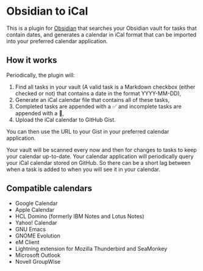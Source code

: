 # Obsidian to iCal

This is a plugin for [Obsidian](https://obsidian.md) that searches your Obsidian vault for tasks that contain dates, and generates a calendar in iCal format that can be imported into your preferred calendar application.

## How it works

Periodically, the plugin will:

1. Find all tasks in your vault (A valid task is a Markdown checkbox (either checked or not) that contains a date in the format YYYY-MM-DD),
2. Generate an iCal calendar file that contains all of these tasks,
3. Completed tasks are appended with a ✅ and incomplete tasks are appended with a 🔲,
4. Upload the iCal calendar to GitHub Gist.

You can then use the URL to your Gist in your preferred calendar application.

Your vault will be scanned every now and then for changes to tasks to keep your calendar up-to-date. Your calendar application will periodically query your iCal calendar stored on GitHub. So there can be a short lag between when a task is added to when you will see it in your calendar.

## Compatible calendars

* Google Calendar
* Apple Calendar
* HCL Domino (formerly IBM Notes and Lotus Notes)
* Yahoo! Calendar
* GNU Emacs
* GNOME Evolution
* eM Client
* Lightning extension for Mozilla Thunderbird and SeaMonkey
* Microsoft Outlook
* Novell GroupWise
